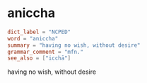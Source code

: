 # aniccha

``` toml
dict_label = "NCPED"
word = "aniccha"
summary = "having no wish, without desire"
grammar_comment = "mfn."
see_also = ["icchā"]
```

having no wish, without desire

